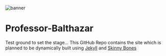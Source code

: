 ![banner](images/banner.png)
# Professor-Balthazar
Test ground to set the stage...
This GitHub Repo contains the site which is planned to be dynamically built using [Jekyll](https://github.com/jekyll) and [Skinny Bones](https://github.com/mmistakes/skinny-bones-jekyll)
